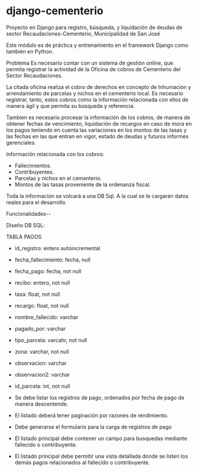 # django-cementerio
Proyecto en Django para registro, búsqueda, y liquidación de deudas de sector Recaudaciones-Cementerio, Municipalidad de San José

Este módulo es de práctica y entrenamiento en el framework Django como también en Python.

Problema
Es necesario contar con un sistema de gestión online, que permita registrar la actividad de la Oficina de cobros de Cementerio del Sector Recaudaciones.

La citada oficina realiza el cobro de derechos en concepto de Inhumacion y arrendamiento de parcelas y nichos en el cementerio local. Es necesario registrar, tanto, estos cobros como la información relacionada con ellos de manera ágil y que permita su búsqueda y referencia.

Tambien es necesario procesar la información de los cobros, de manera de obtener fechas de vencimiento, liquidación de recargos en caso de mora en los pagos teniendo en cuenta las variaciones en los montos de las tasas y las fechas en las que entran en vigor, estado de deudas y futuros informes gerenciales.

Información relacionada con los cobros:
- Fallecimientos.
- Contribuyentes.
- Parcelas y nichos en el cementerio.
- Montos de las tasas proveniente de la ordenanza fiscal.

Toda la información se volcará a una DB Sql. A la cual se le cargarán datos reales para el desarrollo.

Funcionalidades--

Diseño DB SQL:

TABLA PAGOS
- id_registro: entero autoincremental
- fecha_fallecimiento: fecha, null
- fecha_pago: fecha, not null
- recibo: entero, not null
- tasa: float, not null
- recargo: float, not null
- nombre_fallecido: varchar
- pagado_por: varchar
- tipo_parcela: varcahr, not null
- zona: varchar, not null
- observacion: varchar
- observacion2: varchar
- id_parcela: int, not null

- Se debe listar los registros de pago, ordenados por fecha de pago de manera descentende.
- El listado deberá tener paginación por razones de rendimiento.
- Debe generarse el formulario para la carga de registros de pago
- El listado principal debe contener un campo para busquedas mediante fallecido o contribuyente.
- El listado principal debe permitir una vista detallada donde se listen los demás pagos relacionados al fallecido o contribuyente.

